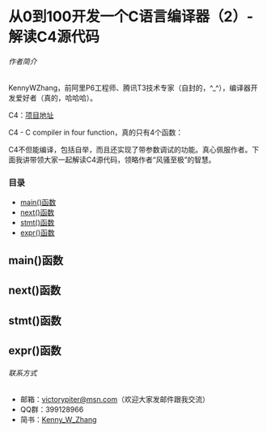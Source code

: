 # 从0到100开发一个C语言编译器（2）- 解读C4源代码

###### 作者简介

KennyWZhang，前阿里P6工程师、腾讯T3技术专家（自封的，^_^），编译器开发爱好者（真的，哈哈哈）。

C4：[项目地址](https://github.com/rswier/c4)

C4 - C compiler in four function，真的只有4个函数：


C4不但能编译，包括自举，而且还实现了带参数调试的功能。真心佩服作者。下面我讲带领大家一起解读C4源代码，领略作者“风骚至极”的智慧。

### 目录

* [main()函数](main()函数)
* [next()函数](next()函数)
* [stmt()函数](stmt()函数)
* [expr()函数](expr()函数)

## main()函数

## next()函数

## stmt()函数

## expr()函数

###### 联系方式

* 邮箱：victorypiter@msn.com（欢迎大家发邮件跟我交流）
* QQ群：399128966
* 简书：[Kenny_W_Zhang](http://www.jianshu.com/users/fcfa0c6182e4)
